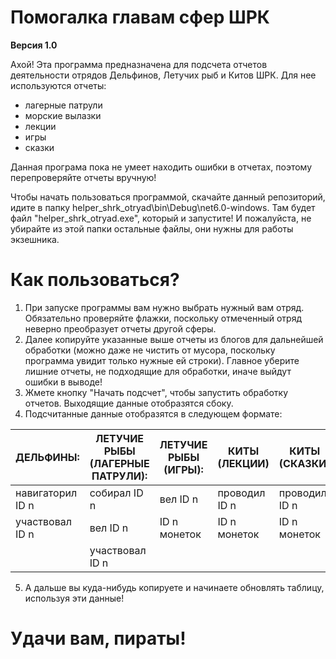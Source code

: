 # Помогалка главам сфер ШРК
<b>Версия 1.0</b>

Ахой! Эта программа предназначена для подсчета отчетов деятельности отрядов Дельфинов, Летучих рыб и Китов ШРК. Для нее используются отчеты:
- лагерные патрули
- морские вылазки
- лекции
- игры
- сказки

Данная програма пока не умеет находить ошибки в отчетах, поэтому перепроверяйте отчеты вручную!

Чтобы начать пользоваться программой, скачайте данный репозиторий, идите в папку helper_shrk_otryad\bin\Debug\net6.0-windows. Там будет файл "helper_shrk_otryad.exe", который и запустите! И пожалуйста, не убирайте из этой папки остальные файлы, они нужны для работы экзешника.

# Как пользоваться?
1. При запуске программы вам нужно выбрать нужный вам отряд. Обязательно проверяйте флажки, поскольку отмеченный отряд неверно преобразует отчеты другой сферы.
2. Далее копируйте указанные выше отчеты из блогов для дальнейшей обработки (можно даже не чистить от мусора, поскольку программа увидит только нужные ей строки). Главное уберите лишние отчеты, не подходящие для обработки, иначе выйдут ошибки в выводе!
3. Жмете кнопку "Начать подсчет", чтобы запустить обработку отчетов. Выходящие данные отобразятся сбоку.
4. Подсчитанные данные отобразятся в следующем формате:

| ДЕЛЬФИНЫ:  | ЛЕТУЧИЕ РЫБЫ (ЛАГЕРНЫЕ ПАТРУЛИ): | ЛЕТУЧИЕ РЫБЫ (ИГРЫ): | КИТЫ (ЛЕКЦИИ) | КИТЫ (СКАЗКИ) |
| ------------- | ------------- | ------------- | ------------- | ------------- | 
| навигаторил ID n  | собирал ID n  | вел ID n  | проводил ID n | проводил ID n | 
| участвовал ID n  | вел ID n |  ID n монеток | ID n монеток | ID n монеток | 
|  | участвовал ID n |  |  |  | 

5. А дальше вы куда-нибудь копируете и начинаете обновлять таблицу, используя эти данные!

# Удачи вам, пираты!
